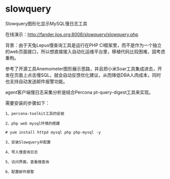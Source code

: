 # slowquery
Slowquery图形化显示MySQL慢日志工具

在线演示：http://fander.jios.org:8008/slowquery/slowquery.php

背景：由于天兔Lepus慢查询工具是运行在PHP CI框架里，而不是作为一个独立的web页面接口，所以想直接接入自动化运维平台里，移植代码比较困难，固考虑重构。

参考了开源工具Anemometer图形展示思路，并且把小米Soar工具集成进去，开发在页面上点击慢SQL，就会自动反馈优化建议，从而降低DBA人肉成本，同时也支持自动发送邮件报警功能。

agent客户端慢日志采集分析是结合Percona pt-query-digest工具来实现。

需要安装的步骤如下：

    1、percona-toolkit工具的安装
    
    2、php web mysql环境的搭建
    
    # yum install httpd mysql php php-mysql -y
    
    3、安装Slowquery并配置
    
    4、导入慢查询日志
    
    5、访问界面，查看慢查询
    
    6、配置邮件报警
    
